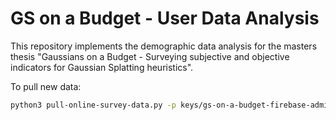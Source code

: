 # GS on a Budget - User Data Analysis

This repository implements the demographic data analysis for the masters thesis "Gaussians on a Budget - Surveying subjective and objective indicators for Gaussian Splatting heuristics".

To pull new data:

```sh
python3 pull-online-survey-data.py -p keys/gs-on-a-budget-firebase-adminsdk-63ws0-509fffaf5f.json -f data/firebase-user-survey.xlsx
```
